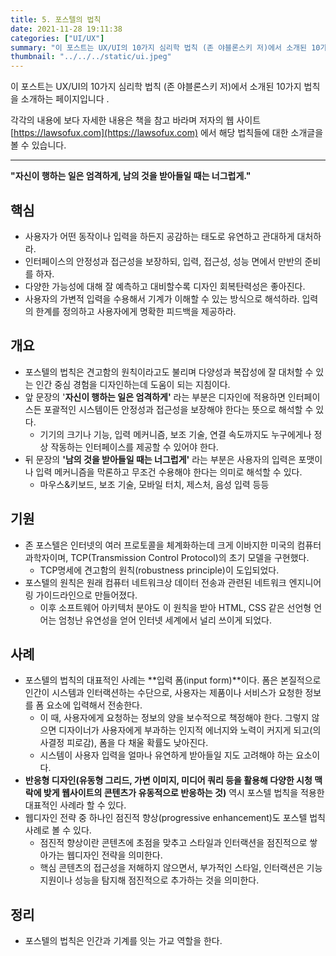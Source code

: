 ```yaml
---
title: 5. 포스텔의 법칙
date: 2021-11-28 19:11:38
categories: ["UI/UX"]
summary: "이 포스트는 UX/UI의 10가지 심리학 법칙 (존 야블론스키 저)에서 소개된 10가지 법칙을 소개하는 페이지입니다."
thumbnail: "../../../static/ui.jpeg"
---
```


이 포스트는 UX/UI의 10가지 심리학 법칙 (존 야블론스키 저)에서 소개된 10가지 법칙을 소개하는 페이지입니다 .

각각의 내용에 보다 자세한 내용은 책을 참고 바라며 저자의 웹 사이트 [https://lawsofux.com](https://lawsofux.com) 에서 해당 법칙들에 대한 소개글을 볼 수 있습니다.

---

**"자신이 행하는 일은 엄격하게, 남의 것을 받아들일 때는 너그럽게."**

## 핵심

- 사용자가 어떤 동작이나 입력을 하든지 공감하는 태도로 유연하고 관대하게 대처하라.
- 인터페이스의 안정성과 접근성을 보장하되, 입력, 접근성, 성능 면에서 만반의 준비를 하자.
- 다양한 가능성에 대해 잘 예측하고 대비할수록 디자인 회복탄력성은 좋아진다.
- 사용자의 가변적 입력을 수용해서 기계가 이해할 수 있는 방식으로 해석하라. 입력의 한계를 정의하고 사용자에게 명확한 피드백을 제공하라.

## 개요

- 포스텔의 법칙은 견고함의 원칙이라고도 불리며 다양성과 복잡성에 잘 대처할 수 있는 인간 중심 경험을 디자인하는데 도움이 되는 지침이다.
- 앞 문장의 '**자신이 행하는 일은 엄격하게'** 라는 부분은 디자인에 적용하면 인터페이스든 포괄적인 시스템이든 안정성과 접근성을 보장해야 한다는 뜻으로 해석할 수 있다.
  - 기기의 크기나 기능, 입력 메커니즘, 보조 기술, 연결 속도까지도 누구에게나 정상 작동하는 인터페이스를 제공할 수 있어야 한다.
- 뒤 문장의 **'남의 것을 받아들일 때는 너그럽게'** 라는 부분은 사용자의 입력은 포맷이나 입력 메커니즘을 막론하고 무조건 수용해야 한다는 의미로 해석할 수 있다.
  - 마우스&키보드, 보조 기술, 모바일 터치, 제스처, 음성 입력 등등

## 기원

- 존 포스텔은 인터넷의 여러 프로토콜을 체계화하는데 크게 이바지한 미국의 컴퓨터 과학자이며, TCP(Transmission Control Protocol)의 초기 모델을 구현했다.
  - TCP명세에 견고함의 원칙(robustness principle)이 도입되었다.
- 포스텔의 원칙은 원래 컴퓨터 네트워크상 데이터 전송과 관련된 네트워크 엔지니어링 가이드라인으로 만들어졌다.
  - 이후 소프트웨어 아키텍처 분야도 이 원칙을 받아 HTML, CSS 같은 선언형 언어는 엄청난 유연성을 얻어 인터넷 세계에서 널리 쓰이게 되었다.

## 사례

- 포스텔의 법칙의 대표적인 사례는 **입력 폼(input form)**이다. 폼은 본질적으로 인간이 시스템과 인터랙션하는 수단으로, 사용자는 제품이나 서비스가 요청한 정보를 폼 요소에 입력해서 전송한다.
  - 이 때, 사용자에게 요청하는 정보의 양을 보수적으로 책정해야 한다. 그렇지 않으면 디자이너가 사용자에게 부과하는 인지적 에너지와 노력이 커지게 되고(의사결정 피로감), 폼을 다 채울 확률도 낮아진다.
  - 시스템이 사용자 입력을 얼마나 유연하게 받아들일 지도 고려해야 하는 요소이다.
- **반응형 디자인(유동형 그리드, 가변 이미지, 미디어 쿼리 등을 활용해 다양한 시청 맥락에 밪게 웹사이트의 콘텐츠가 유동적으로 반응하는 것)** 역시 포스텔 법칙을 적용한 대표적인 사례라 할 수 있다.
- 웹디자인 전략 중 하나인 점진적 향상(progressive enhancement)도 포스텔 법칙 사례로 볼 수 있다.
  - 점진적 향상이란 콘텐츠에 초점을 맞추고 스타일과 인터랙션을 점진적으로 쌓아가는 웹디자인 전략을 의미한다.
  - 핵심 콘텐츠의 접근성을 저해하지 않으면서, 부가적인 스타일, 인터랙션은 기능 지원이나 성능을 탐지해 점진적으로 추가하는 것을 의미한다.

## 정리

- 포스텔의 법칙은 인간과 기계를 잇는 가교 역할을 한다.
